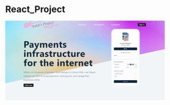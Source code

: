 # React_Project
![Demo](https://github.com/DragonUncaged/React_Project/blob/main/z_all%20Screenshots/z13.gif)
